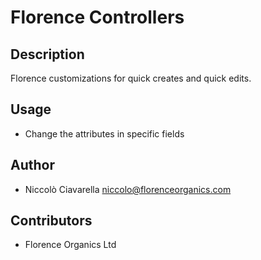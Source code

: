 Florence Controllers
====================

Description
-----------
Florence customizations for quick creates and quick edits.

Usage
-----

* Change the attributes in specific fields

Author
------

* Niccolò Ciavarella <niccolo@florenceorganics.com>

Contributors
------------

* Florence Organics Ltd